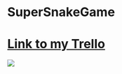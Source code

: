 # SuperSnakeGame

# [Link to my Trello](https://trello.com/b/VjQSTc0L/supersnakegame)

![]("images/snake-wireframe")
